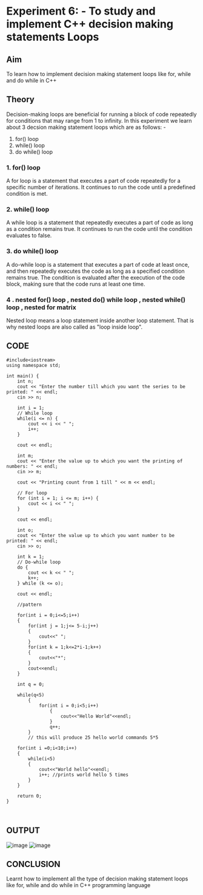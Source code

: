 # Experiment 6: - To study and implement C++ decision making statements Loops

## Aim
To learn how to implement decision making statement loops like for, while and do while in C++

## Theory
Decision-making loops are beneficial for running a block of code repeatedly for conditions that may range from 1 to infinity.
In this experiment we learn about 3 decsion making statement loops which are as follows: -
1. for() loop
2. while() loop
3. do while() loop

### 1. for() loop

A for loop is a statement that executes a part of code repeatedly for a specific number of iterations. It continues to run the code until a predefined condition is met.


### 2. while() loop

A while loop is a statement that repeatedly executes a part of code as long as a condition remains true. It continues to run the code until the condition evaluates to false.


### 3. do while() loop

A do-while loop is a statement that executes a part of code at least once, and then repeatedly executes the code as long as a specified condition remains true. The condition is evaluated after the execution of the code block, making sure that the code runs at least one time.

### 4 . nested for() loop , nested do() while loop , nested while() loop , nested for matrix 

Nested loop means a loop statement inside another loop statement. That is why nested loops are also called as "loop inside loop".

## CODE
```
#include<iostream>
using namespace std;

int main() {
    int n;
    cout << "Enter the number till which you want the series to be printed: " << endl;
    cin >> n;

    int i = 1;
    // While loop
    while(i <= n) {
        cout << i << " ";
        i++;
    }

    cout << endl;

    int m;
    cout << "Enter the value up to which you want the printing of numbers: " << endl;
    cin >> m;

    cout << "Printing count from 1 till " << m << endl;

    // For loop
    for (int i = 1; i <= m; i++) {
        cout << i << " ";
    }

    cout << endl;

    int o;
    cout << "Enter the value up to which you want number to be printed: " << endl;
    cin >> o;

    int k = 1;
    // Do-while loop
    do {
        cout << k << " ";
        k++;
    } while (k <= o);

    cout << endl;

    //pattern

    for(int i = 0;i<=5;i++)
    {
        for(int j = 1;j<= 5-i;j++)
        {
            cout<<" ";
        }
        for(int k = 1;k<=2*i-1;k++)
        {
            cout<<"*";
        }
        cout<<endl;
    }

    int q = 0;

    while(q<5)
        {
            for(int i = 0;i<5;i++)
                {
                    cout<<"Hello World"<<endl; 
                }
                q++;
        }
        // this will produce 25 hello world commands 5*5

    for(int i =0;i<10;i++)
    {
        while(i<5)
        {
            cout<<"World hello"<<endl;
            i++; //prints world hello 5 times 
        }
    }   

    return 0;
}



```
## OUTPUT
![image](https://github.com/user-attachments/assets/e9105013-0a78-4582-9507-5aaf2f2d028a)
![image](https://github.com/user-attachments/assets/e12ca7e9-9ddf-4145-8019-ad0bfdf2873b)



## CONCLUSION 

Learnt how to implement all the type of decision making statement loops like for, while and do while in C++ programming language
